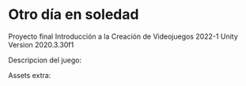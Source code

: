 # Otro día en soledad
Proyecto final Introducción a la Creación de Videojuegos 2022-1
Unity Version 2020.3.30f1

Descripcion del juego:

Assets extra:
